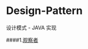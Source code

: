 # Design-Pattern
设计模式 - JAVA 实现


####1.[观察者](https://github.com/wstars1994/Design-Pattern/tree/master/src/dp/observer/ "Title")
